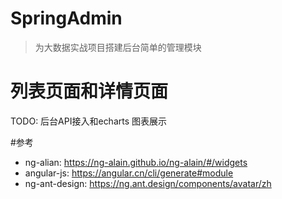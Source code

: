 # SpringAdmin

>为大数据实战项目搭建后台简单的管理模块

# 列表页面和详情页面
TODO: 后台API接入和echarts 图表展示


#参考

- ng-alian: https://ng-alain.github.io/ng-alain/#/widgets
- angular-js: https://angular.cn/cli/generate#module
- ng-ant-design: https://ng.ant.design/components/avatar/zh
